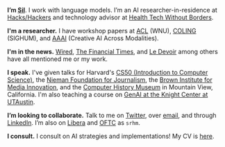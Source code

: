 **I’m [Sil](https://srhm.ca/)**. I work with language models. I’m an AI researcher-in-residence at [Hacks/Hackers](https://www.hackshackers.com/) and technology advisor at [Health Tech Without Borders](https://www.htwb.org/).

**I'm a researcher.** I have workshop papers at [ACL](https://aclanthology.org/2023.wnu-1.15/) (WNU), [COLING](https://aclanthology.org/2022.latechclfl-1.11/) (SIGHUM), and [AAAI](https://creativeai-ws.github.io/#accepted) (Creative AI Across Modalities). 

**I'm in the news.** [Wired](https://www.wired.com/story/confessions-viral-ai-writer-chatgpt/), [The Financial Times](https://www.ft.com/content/6403641d-1f5f-4702-af4b-2f1bfe993559), and [Le Devoir](https://www.ledevoir.com/culture/medias/774857/intelligence-artificielle-quelle-objectivite) among others have all mentioned me or my work. 

**I speak.** I've given talks for Harvard's [CS50 (Introduction to Computer Science)](https://www.youtube.com/watch?v=vw-KWfKwvTQ), the [Nieman Foundation for Journalism](https://nieman.harvard.edu/), the [Brown Institute for Media Innovation](https://brown.columbia.edu/), and the [Computer History Museum](https://computerhistory.org/) in Mountain View, California. I'm also teaching a course on [GenAI at the Knight Center at UTAustin](https://journalismcourses.org/course/how-to-use-chatgpt-and-other-generative-ai-tools-in-your-newsrooms/).

**I’m looking to collaborate.** Talk to me on [Twitter](https://twitter.com/srhm_ca), over [email](sil@srhm.ca), and through [LinkedIn](https://www.linkedin.com/in/srhm). I’m also on [Libera](https://libera.chat/) and [OFTC](https://oftc.net/) as `srhm`. 

**I consult.** I consult on AI strategies and implementations! My CV is [here](https://srhm.ca/Hamilton_CV_Public.pdf).
